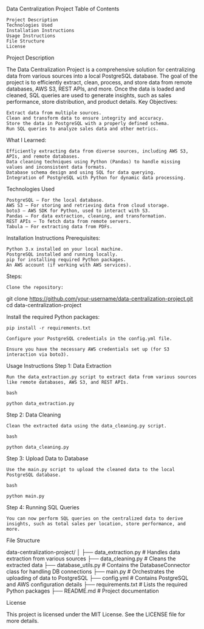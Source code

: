 Data Centralization Project
Table of Contents

    Project Description
    Technologies Used
    Installation Instructions
    Usage Instructions
    File Structure
    License

Project Description

The Data Centralization Project is a comprehensive solution for centralizing data from various sources into a local PostgreSQL database. The goal of the project is to efficiently extract, clean, process, and store data from remote databases, AWS S3, REST APIs, and more. Once the data is loaded and cleaned, SQL queries are used to generate insights, such as sales performance, store distribution, and product details.
Key Objectives:

    Extract data from multiple sources.
    Clean and transform data to ensure integrity and accuracy.
    Store the data in PostgreSQL with a properly defined schema.
    Run SQL queries to analyze sales data and other metrics.

What I Learned:

    Efficiently extracting data from diverse sources, including AWS S3, APIs, and remote databases.
    Data cleaning techniques using Python (Pandas) to handle missing values and inconsistent data formats.
    Database schema design and using SQL for data querying.
    Integration of PostgreSQL with Python for dynamic data processing.

Technologies Used

    PostgreSQL – For the local database.
    AWS S3 – For storing and retrieving data from cloud storage.
    boto3 – AWS SDK for Python, used to interact with S3.
    Pandas – For data extraction, cleaning, and transformation.
    REST APIs – To fetch data from remote servers.
    Tabula – For extracting data from PDFs.

Installation Instructions
Prerequisites:

    Python 3.x installed on your local machine.
    PostgreSQL installed and running locally.
    pip for installing required Python packages.
    An AWS account (if working with AWS services).

Steps:

    Clone the repository:
    

git clone https://github.com/your-username/data-centralization-project.git
cd data-centralization-project

Install the required Python packages:

    pip install -r requirements.txt

    Configure your PostgreSQL credentials in the config.yml file.

    Ensure you have the necessary AWS credentials set up (for S3 interaction via boto3).

Usage Instructions
Step 1: Data Extraction

    Run the data_extraction.py script to extract data from various sources like remote databases, AWS S3, and REST APIs.

    bash

    python data_extraction.py

Step 2: Data Cleaning

    Clean the extracted data using the data_cleaning.py script.

    bash

    python data_cleaning.py

Step 3: Upload Data to Database

    Use the main.py script to upload the cleaned data to the local PostgreSQL database.

    bash

    python main.py

Step 4: Running SQL Queries

    You can now perform SQL queries on the centralized data to derive insights, such as total sales per location, store performance, and more.

File Structure

data-centralization-project/
│
├── data_extraction.py      # Handles data extraction from various sources
├── data_cleaning.py        # Cleans the extracted data
├── database_utils.py       # Contains the DatabaseConnector class for handling DB connections
├── main.py                 # Orchestrates the uploading of data to PostgreSQL
├── config.yml              # Contains PostgreSQL and AWS configuration details
├── requirements.txt        # Lists the required Python packages
├── README.md               # Project documentation

License

This project is licensed under the MIT License. See the LICENSE file for more details.
